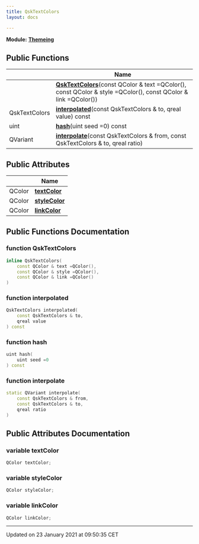 ```yaml
---
title: QskTextColors
layout: docs

---
```



**Module:** **[Themeing](/docs/modules/group___themeing/)**



## Public Functions

|                | Name           |
| -------------- | -------------- |
| | **[QskTextColors](/docs/classes/class_qsk_text_colors/#function-qsktextcolors)**(const QColor & text =QColor(), const QColor & style =QColor(), const QColor & link =QColor()) |
| QskTextColors | **[interpolated](/docs/classes/class_qsk_text_colors/#function-interpolated)**(const QskTextColors & to, qreal value) const |
| uint | **[hash](/docs/classes/class_qsk_text_colors/#function-hash)**(uint seed =0) const |
| QVariant | **[interpolate](/docs/classes/class_qsk_text_colors/#function-interpolate)**(const QskTextColors & from, const QskTextColors & to, qreal ratio) |

## Public Attributes

|                | Name           |
| -------------- | -------------- |
| QColor | **[textColor](/docs/classes/class_qsk_text_colors/#variable-textcolor)**  |
| QColor | **[styleColor](/docs/classes/class_qsk_text_colors/#variable-stylecolor)**  |
| QColor | **[linkColor](/docs/classes/class_qsk_text_colors/#variable-linkcolor)**  |

## Public Functions Documentation

### function QskTextColors

```cpp
inline QskTextColors(
    const QColor & text =QColor(),
    const QColor & style =QColor(),
    const QColor & link =QColor()
)
```


### function interpolated

```cpp
QskTextColors interpolated(
    const QskTextColors & to,
    qreal value
) const
```


### function hash

```cpp
uint hash(
    uint seed =0
) const
```


### function interpolate

```cpp
static QVariant interpolate(
    const QskTextColors & from,
    const QskTextColors & to,
    qreal ratio
)
```


## Public Attributes Documentation

### variable textColor

```cpp
QColor textColor;
```


### variable styleColor

```cpp
QColor styleColor;
```


### variable linkColor

```cpp
QColor linkColor;
```


-------------------------------

Updated on 23 January 2021 at 09:50:35 CET